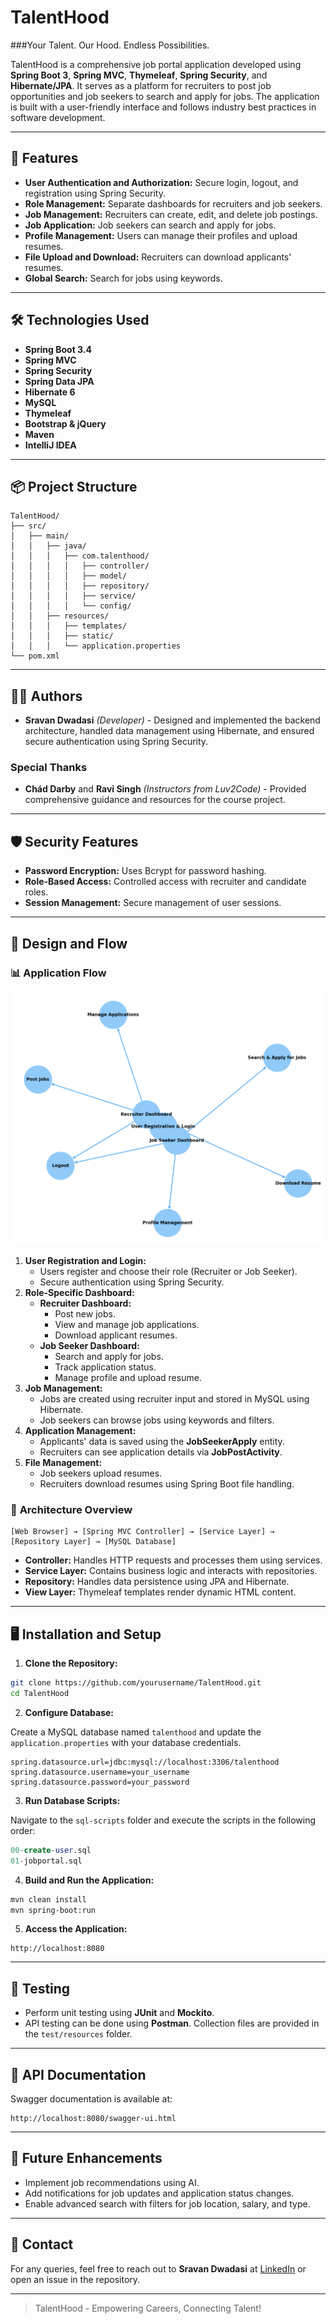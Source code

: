 # TalentHood
###Your Talent. Our Hood. Endless Possibilities.

TalentHood is a comprehensive job portal application developed using **Spring Boot 3**, **Spring MVC**, **Thymeleaf**, **Spring Security**, and **Hibernate/JPA**. It serves as a platform for recruiters to post job opportunities and job seekers to search and apply for jobs. The application is built with a user-friendly interface and follows industry best practices in software development.

---

## 🚀 Features

- **User Authentication and Authorization:** Secure login, logout, and registration using Spring Security.
- **Role Management:** Separate dashboards for recruiters and job seekers.
- **Job Management:** Recruiters can create, edit, and delete job postings.
- **Job Application:** Job seekers can search and apply for jobs.
- **Profile Management:** Users can manage their profiles and upload resumes.
- **File Upload and Download:** Recruiters can download applicants' resumes.
- **Global Search:** Search for jobs using keywords.

---

## 🛠️ Technologies Used

- **Spring Boot 3.4**
- **Spring MVC**
- **Spring Security**
- **Spring Data JPA**
- **Hibernate 6**
- **MySQL**
- **Thymeleaf**
- **Bootstrap & jQuery**
- **Maven**
- **IntelliJ IDEA**

---

## 📦 Project Structure

```
TalentHood/
├── src/
│   ├── main/
│   │   ├── java/
│   │   │   ├── com.talenthood/
│   │   │   │   ├── controller/
│   │   │   │   ├── model/
│   │   │   │   ├── repository/
│   │   │   │   ├── service/
│   │   │   │   └── config/
│   │   ├── resources/
│   │   │   ├── templates/
│   │   │   ├── static/
│   │   │   └── application.properties
└── pom.xml
```

---

## 🧑‍💻 Authors

- **Sravan Dwadasi** *(Developer)* - Designed and implemented the backend architecture, handled data management using Hibernate, and ensured secure authentication using Spring Security.

### Special Thanks
- **Chád Darby** and **Ravi Singh** *(Instructors from Luv2Code)* - Provided comprehensive guidance and resources for the course project.

---

## 🛡️ Security Features

- **Password Encryption:** Uses Bcrypt for password hashing.
- **Role-Based Access:** Controlled access with recruiter and candidate roles.
- **Session Management:** Secure management of user sessions.

---

## 📖 Design and Flow

### 📊 **Application Flow**

![Application Flow Diagram](flow_diagram.png)

1. **User Registration and Login:**
    - Users register and choose their role (Recruiter or Job Seeker).
    - Secure authentication using Spring Security.
2. **Role-Specific Dashboard:**
    - **Recruiter Dashboard:**
        - Post new jobs.
        - View and manage job applications.
        - Download applicant resumes.
    - **Job Seeker Dashboard:**
        - Search and apply for jobs.
        - Track application status.
        - Manage profile and upload resume.
3. **Job Management:**
    - Jobs are created using recruiter input and stored in MySQL using Hibernate.
    - Job seekers can browse jobs using keywords and filters.
4. **Application Management:**
    - Applicants' data is saved using the **JobSeekerApply** entity.
    - Recruiters can see application details via **JobPostActivity**.
5. **File Management:**
    - Job seekers upload resumes.
    - Recruiters download resumes using Spring Boot file handling.

### 🧱 **Architecture Overview**

```
[Web Browser] → [Spring MVC Controller] → [Service Layer] → [Repository Layer] → [MySQL Database]
```

- **Controller:** Handles HTTP requests and processes them using services.
- **Service Layer:** Contains business logic and interacts with repositories.
- **Repository:** Handles data persistence using JPA and Hibernate.
- **View Layer:** Thymeleaf templates render dynamic HTML content.

---

## 🖥️ Installation and Setup

1. **Clone the Repository:**

```bash
git clone https://github.com/yourusername/TalentHood.git
cd TalentHood
```

2. **Configure Database:**

Create a MySQL database named `talenthood` and update the `application.properties` with your database credentials.

```properties
spring.datasource.url=jdbc:mysql://localhost:3306/talenthood
spring.datasource.username=your_username
spring.datasource.password=your_password
```

3. **Run Database Scripts:**

Navigate to the `sql-scripts` folder and execute the scripts in the following order:

```sql
00-create-user.sql
01-jobportal.sql
```

4. **Build and Run the Application:**

```bash
mvn clean install
mvn spring-boot:run
```

5. **Access the Application:**

```
http://localhost:8080
```

---

## 🧪 Testing

- Perform unit testing using **JUnit** and **Mockito**.
- API testing can be done using **Postman**. Collection files are provided in the `test/resources` folder.

---

## 📖 API Documentation

Swagger documentation is available at:

```
http://localhost:8080/swagger-ui.html
```

---

## 📌 Future Enhancements

- Implement job recommendations using AI.
- Add notifications for job updates and application status changes.
- Enable advanced search with filters for job location, salary, and type.

---

## 💬 Contact

For any queries, feel free to reach out to **Sravan Dwadasi** at [LinkedIn](https://www.linkedin.com/in/sravan-dwadasi/) or open an issue in the repository.

---

> TalentHood - Empowering Careers, Connecting Talent!
